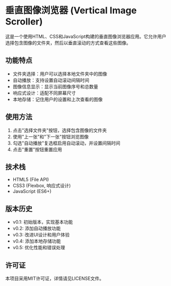 # 垂直图像浏览器 (Vertical Image Scroller)

这是一个使用HTML、CSS和JavaScript构建的垂直图像浏览器应用。它允许用户选择包含图像的文件夹，然后以垂直滚动的方式查看这些图像。

## 功能特点

- 文件夹选择：用户可以选择本地文件夹中的图像
- 自动播放：支持设置自动滚动间隔时间
- 图像信息显示：显示当前图像序号和总数量
- 响应式设计：适配不同屏幕尺寸
- 本地存储：记住用户的设置和上次查看的图像

## 使用方法

1. 点击"选择文件夹"按钮，选择包含图像的文件夹
2. 使用"上一张"和"下一张"按钮浏览图像
3. 勾选"自动播放"复选框启用自动滚动，并设置间隔时间
4. 点击"重置"按钮重置应用

## 技术栈

- HTML5 (File API)
- CSS3 (Flexbox, 响应式设计)
- JavaScript (ES6+)

## 版本历史

- v0.1: 初始版本，实现基本功能
- v0.2: 添加自动播放功能
- v0.3: 改进UI设计和用户体验
- v0.4: 添加本地存储功能
- v0.5: 优化性能和错误处理

## 许可证

本项目采用MIT许可证，详情请见LICENSE文件。
